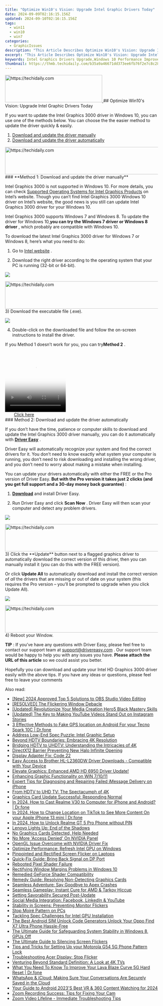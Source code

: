 ```yaml
---
title: "Optimize Win10's Vision: Upgrade Intel Graphic Drivers Today"
date: 2024-09-09T02:16:15.156Z
updated: 2024-09-10T02:16:15.156Z
tags:
  - win11
  - win10
  - win7
categories:
  - GraphicIssues
description: "This Article Describes Optimize Win10's Vision: Upgrade Intel Graphic Drivers Today"
excerpt: "This Article Describes Optimize Win10's Vision: Upgrade Intel Graphic Drivers Today"
keywords: Intel Graphics Drivers Upgrade,Windows 10 Performance Improvement,Best Intel Drivers for Windows 10,Enhance Win10 Graphics,Windows Vision Optimization,Intel GPU Upgrade Tips,Improve Windows 10 Graphics Speed
thumbnail: https://thmb.techidaily.com/b35a9a46671dd373ee6fb76f2e7c8c289a52fdab2f2b7f6dd74a2f0921700773.jpg
---
```


<!-- affiliate ads begin -->
<a href="https://wigfever.sjv.io/c/5597632/2014850/22899" target="_top" id="2014850">
  <img src="//a.impactradius-go.com/display-ad/22899-2014850" border="0" alt="https://techidaily.com" width="320" height="90"/>
</a>
<img height="0" width="0" src="https://wigfever.sjv.io/i/5597632/2014850/22899" style="position:absolute;visibility:hidden;" border="0" />
<!-- affiliate ads end -->
## Optimize Win10's Vision: Upgrade Intel Graphic Drivers Today

 If you want to update the Intel Graphics 3000 driver in Windows 10, you can use one of the methods below. You can choose the the easier method to update the driver quickly & easily.

1. [Download and update the driver manually](#method1)
2. [Download and update the driver automatically](#method2)

<!-- affiliate ads begin -->
<a href="https://ephamedtechinc.pxf.io/c/5597632/2120864/26400?prodsku=Mercury" target="_top" id="2120864">
  <img src="//a.impactradius-go.com/display-ad/26400-2120864" border="0" alt="https://techidaily.com" width="728" height="90"/>
</a>
<img height="0" width="0" src="https://ephamedtechinc.pxf.io/i/5597632/2120864/26400?prodsku=Mercury" style="position:absolute;visibility:hidden;" border="0" />
<!-- affiliate ads end -->
### **Method 1: Download and update the driver manually**

 Intel Graphics 3000 is not supported in Windows 10\. For more details, you can check [Supported Operating Systems for Intel Graphics Products](http://www.intel.com/content/www/us/en/support/graphics-drivers/000005526.html) on Intel’s website. Though you can’t find Intel Graphics 3000 Windows 10 driver on Intel’s website, the good news is you still can update Intel Graphics 3000 driver for your Windows 10.

 Intel Graphics 3000 supports Windows 7 and Windows 8\. To update the driver for Windows 10,**you can try the Windows 7 driver or Windows 8 driver** , which probably are compatible with Windows 10.

 To download the latest Intel Graphics 3000 driver for Windows 7 or Windows 8, here’s what you need to do:

 1) Go to [Intel website](https://downloadcenter.intel.com/product/81500/Intel-HD-Graphics-3000-for-2nd-Generation-Intel-Core-Processors) .

 2) Download the right driver according to the operating system that your PC is running (32-bit or 64-bit).

![](https://images.drivereasy.com/wp-content/uploads/2018/07/img_5b60243b98663.jpg)

<!-- affiliate ads begin -->
<a href="https://appsumo.8odi.net/c/5597632/2118323/7443" target="_top" id="2118323">
  <img src="//a.impactradius-go.com/display-ad/7443-2118323" border="0" alt="https://techidaily.com" width="728" height="90"/>
</a>
<img height="0" width="0" src="https://appsumo.8odi.net/i/5597632/2118323/7443" style="position:absolute;visibility:hidden;" border="0" />
<!-- affiliate ads end -->
3) Download the executable file (.exe).

![](https://images.drivereasy.com/wp-content/uploads/2018/07/img_5b60249a38e5b.jpg)

 4) Double-click on the downloaded file and follow the on-screen instructions to install the driver.

 If you Method 1 doesn’t work for you, you can try**Method 2** .

<!-- affiliate ads begin -->
<span id="1743243">
					<video width="200" height="200" style="cursor:pointer"
           poster="//a.impactradius-go.com/display-clicktoplayimage/1743243.png"
           onclick="if(!this.playClicked){this.play();this.setAttribute('controls',true);this.playClicked=true;}">
	   <source src="//a.impactradius-go.com/display-ad/19272-1743243">
	   <img src="//a.impactradius-go.com/display-clicktoplayimage/1743243.png" style="border: none; height: 100%; width: 100%; object-fit: contain">
	</video>
	<div style="width:125px;text-align:center"><a href="javascript:window.open(decodeURIComponent('https%3A%2F%2Faligracehair.sjv.io%2Fc%2F5597632%2F1743243%2F19272'), '_blank');void(0);">Click here</a></div>
</span>
<img height="0" width="0" src="https://imp.pxf.io/i/5597632/1743243/19272" style="position:absolute;visibility:hidden;" border="0" />
<!-- affiliate ads end -->
### Method 2: Download and update the driver automatically

 If you don’t have the time, patience or computer skills to download and update the Intel Graphics 3000 driver manually, you can do it automatically with **[Driver Easy](https://tools.techidaily.com/drivereasy/download/)** .

 Driver Easy will automatically recognize your system and find the correct drivers for it. You don’t need to know exactly what system your computer is running, you don’t need to risk downloading and installing the wrong driver, and you don’t need to worry about making a mistake when installing.

 You can update your drivers automatically with either the FREE or the Pro version of Driver Easy. **But with the Pro version it takes just 2 clicks (and you get full support and a 30-day money back guarantee)** :

 1) **[Download](https://tools.techidaily.com/drivereasy/download/)**   and install Driver Easy.

 2) Run Driver Easy and click **Scan Now** . Driver Easy will then scan your computer and detect any problem drivers.

![](https://images.drivereasy.com/wp-content/uploads/2018/07/img_5b602743bbc71.jpg)

<!-- affiliate ads begin -->
<a href="https://ephamedtechinc.pxf.io/c/5597632/2130529/26400" target="_top" id="2130529">
  <img src="//a.impactradius-go.com/display-ad/26400-2130529" border="0" alt="https://techidaily.com" width="728" height="90"/>
</a>
<img height="0" width="0" src="https://ephamedtechinc.pxf.io/i/5597632/2130529/26400" style="position:absolute;visibility:hidden;" border="0" />
<!-- affiliate ads end -->
3) Click the **Update**  button next to a flagged graphics driver to automatically download the correct version of this driver, then you can manually install it (you can do this with the FREE version).

Or click **Update All**  to automatically download and install the correct version of _all_  the drivers that are missing or out of date on your system (this requires the Pro version – you’ll be prompted to upgrade when you click Update All).

![](https://images.drivereasy.com/wp-content/uploads/2018/07/img_5b60272ec6e88.jpg)

<!-- affiliate ads begin -->
<a href="https://appsumo.8odi.net/c/5597632/2118325/7443" target="_top" id="2118325">
  <img src="//a.impactradius-go.com/display-ad/7443-2118325" border="0" alt="https://techidaily.com" width="728" height="90"/>
</a>
<img height="0" width="0" src="https://appsumo.8odi.net/i/5597632/2118325/7443" style="position:absolute;visibility:hidden;" border="0" />
<!-- affiliate ads end -->
4) Reboot your Window.

**TIP** : If you’ve have any questions with Driver Easy, please feel free to contact our support team at [support@drivereasy.com](https://tools.techidaily.com/drivereasy/download/) . Our support team would be happy to help you with any issues you have. **Please attach the URL of this article** so we could assist you better.

 Hopefully you can download and update your Intel HD Graphics 3000 driver easily with the above tips. If you have any ideas or questions, please feel free to leave your comments

<ins class="adsbygoogle"
     style="display:block"
     data-ad-format="autorelaxed"
     data-ad-client="ca-pub-7571918770474297"
     data-ad-slot="1223367746"></ins>



<ins class="adsbygoogle"
     style="display:block"
     data-ad-client="ca-pub-7571918770474297"
     data-ad-slot="8358498916"
     data-ad-format="auto"
     data-full-width-responsive="true"></ins>





<span class="atpl-alsoreadstyle">Also read:</span>
<div><ul>
<li><a href="https://screen-recording.techidaily.com/new-2024-approved-top-5-solutions-to-obs-studio-video-editing/"><u>[New] 2024 Approved Top 5 Solutions to OBS Studio Video Editing</u></a></li>
<li><a href="https://graphic-issues.techidaily.com/resolved-the-flickering-window-debacle/"><u>[RESOLVED] The Flickering Window Debacle</u></a></li>
<li><a href="https://extra-guidance.techidaily.com/updated-revolutionize-your-media-creation-hero5-black-mastery-skills/"><u>[Updated] Revolutionize Your Media Creation Hero5 Black Mastery Skills</u></a></li>
<li><a href="https://instagram-videos.techidaily.com/updated-the-key-to-making-youtube-videos-stand-out-on-instagram-stories/"><u>[Updated] The Key to Making YouTube Videos Stand Out on Instagram Stories</u></a></li>
<li><a href="https://android-location.techidaily.com/3-effective-methods-to-fake-gps-location-on-android-for-your-tecno-spark-10c-drfone-by-drfone-virtual/"><u>3 Effective Methods to Fake GPS location on Android For your Tecno Spark 10C | Dr.fone</u></a></li>
<li><a href="https://graphic-issues.techidaily.com/address-low-end-spec-puzzle-intel-graphic-setup/"><u>Address Low-End Spec Puzzle: Intel Graphic Setup</u></a></li>
<li><a href="https://graphic-issues.techidaily.com/beyond-hdtv-boundaries-embracing-4k-resolution/"><u>Beyond HDTV Boundaries: Embracing 4K Resolution</u></a></li>
<li><a href="https://graphic-issues.techidaily.com/bridging-hdtv-to-uhdtv-understanding-the-intricacies-of-4k/"><u>Bridging HDTV to UHDTV: Understanding the Intricacies of 4K</u></a></li>
<li><a href="https://graphic-issues.techidaily.com/directx12-barrier-preventing-new-halo-infinite-opening/"><u>DirectX12 Barrier Preventing New Halo Infinite Opening</u></a></li>
<li><a href="https://graphic-issues.techidaily.com/display-adapter-fix-code-22/"><u>Display Adapter Fix: Code 22</u></a></li>
<li><a href="https://win-amazing.techidaily.com/easy-access-to-brother-hl-l2360dw-driver-downloads-compatible-with-your-device/"><u>Easy Access to Brother HL-L2360DW Driver Downloads - Compatible with Your Device</u></a></li>
<li><a href="https://graphic-issues.techidaily.com/elevate-graphics-enhanced-amd-hd-6950-driver-update/"><u>Elevate Graphics: Enhanced AMD HD 6950 Driver Update!</u></a></li>
<li><a href="https://graphic-issues.techidaily.com/enhancing-graphic-functionality-on-win-71011/"><u>Enhancing Graphic Functionality on WIN 7/10/11</u></a></li>
<li><a href="https://fox-that.techidaily.com/expert-tips-for-diagnosing-and-repairing-failed-imessage-delivery-on-iphone/"><u>Expert Tips for Diagnosing and Repairing Failed iMessage Delivery on iPhone</u></a></li>
<li><a href="https://graphic-issues.techidaily.com/from-hdtv-to-uhd-tv-the-spectacumph-of-4k/"><u>From HDTV to UHD TV: The Spectacumph of 4K</u></a></li>
<li><a href="https://graphic-issues.techidaily.com/graphics-card-update-successful-responding-normal/"><u>Graphics Card Update Successful: Responding Normal</u></a></li>
<li><a href="https://screen-mirror.techidaily.com/in-2024-how-to-cast-realme-v30-to-computer-for-iphone-and-android-drfone-by-drfone-android/"><u>In 2024, How to Cast Realme V30 to Computer for iPhone and Android? | Dr.fone</u></a></li>
<li><a href="https://location-social.techidaily.com/in-2024-how-to-change-location-on-tiktok-to-see-more-content-on-your-apple-iphone-13-mini-drfone-by-drfone-virtual-ios/"><u>In 2024, How to Change Location on TikTok to See More Content On your Apple iPhone 13 mini | Dr.fone</u></a></li>
<li><a href="https://easy-unlock-android.techidaily.com/in-2024-how-to-unlock-realme-gt-5-pro-phone-without-pin-by-drfone-android/"><u>In 2024, How to Unlock Realme GT 5 Pro Phone without PIN</u></a></li>
<li><a href="https://graphic-issues.techidaily.com/lenovo-lights-up-end-of-the-shadows/"><u>Lenovo Lights Up: End of the Shadows</u></a></li>
<li><a href="https://graphic-issues.techidaily.com/no-graphics-cards-detected-help-needed/"><u>No Graphics Cards Detected, Help Needed</u></a></li>
<li><a href="https://graphic-issues.techidaily.com/no-more-access-denied-on-nvidia-panel/"><u>No More 'Access Denied' On NVIDIA Panel</u></a></li>
<li><a href="https://graphic-issues.techidaily.com/opengl-issue-overcome-with-nvidia-driver-fix/"><u>OpenGL Issue Overcome with NVIDIA Driver Fix</u></a></li>
<li><a href="https://graphic-issues.techidaily.com/optimize-performance-refresh-intel-gpu-on-windows/"><u>Optimize Performance: Refresh Intel GPU on Windows</u></a></li>
<li><a href="https://graphic-issues.techidaily.com/pinpointed-and-rectified-screen-flicker-on-laptops/"><u>Pinpointed and Rectified Screen Flicker on Laptops</u></a></li>
<li><a href="https://graphic-issues.techidaily.com/quick-fix-guide-bring-back-signal-on-dp-port/"><u>Quick-Fix Guide: Bring Back Signal on DP Port</u></a></li>
<li><a href="https://graphic-issues.techidaily.com/rebooted-pixel-shader-failure/"><u>Rebooted Pixel Shader Failure</u></a></li>
<li><a href="https://graphic-issues.techidaily.com/rectifying-window-margins-problems-in-windows-10/"><u>Rectifying Window Margins Problems in Windows 10</u></a></li>
<li><a href="https://graphic-issues.techidaily.com/remedied-geforce-shader-compatibility/"><u>Remedied GeForce Shader Compatibility</u></a></li>
<li><a href="https://graphic-issues.techidaily.com/remedy-guide-resolving-non-detecting-graphics-cards/"><u>Remedy Guide: Resolving Non-Detecting Graphics Cards</u></a></li>
<li><a href="https://graphic-issues.techidaily.com/seamless-adventure-say-goodbye-to-apex-crashes/"><u>Seamless Adventure: Say Goodbye to Apex Crashes</u></a></li>
<li><a href="https://graphic-issues.techidaily.com/seamless-gameplay-instant-cure-for-amd-and-tarkov-hiccup/"><u>Seamless Gameplay: Instant Cure for AMD & Tarkov Hiccup</u></a></li>
<li><a href="https://graphic-issues.techidaily.com/setting-savorability-secured-post-update/"><u>Setting Savorability Secured Post-Update</u></a></li>
<li><a href="https://data-wizards.techidaily.com/social-media-integration-facebook-linkedin-and-youtube/"><u>Social Media Integration: Facebook, LinkedIn & YouTube</u></a></li>
<li><a href="https://graphic-issues.techidaily.com/stability-in-screens-preventing-monitor-flickers/"><u>Stability in Screens: Preventing Monitor Flickers</u></a></li>
<li><a href="https://graphic-issues.techidaily.com/stop-moire-pattern-on-pcs/"><u>Stop Moiré Pattern on PCs</u></a></li>
<li><a href="https://graphic-issues.techidaily.com/tackling-spec-challenges-for-intel-gpu-installation/"><u>Tackling Spec Challenges for Intel GPU Installation</u></a></li>
<li><a href="https://sim-unlock.techidaily.com/the-best-android-sim-unlock-code-generators-unlock-your-oppo-find-x7-ultra-phone-hassle-free-by-drfone-android/"><u>The Best Android SIM Unlock Code Generators Unlock Your Oppo Find X7 Ultra Phone Hassle-Free</u></a></li>
<li><a href="https://graphic-issues.techidaily.com/the-ultimate-guide-for-safeguarding-system-stability-in-windows-8-gpus-off/"><u>The Ultimate Guide for Safeguarding System Stability in Windows 8, GPUs Off</u></a></li>
<li><a href="https://graphic-issues.techidaily.com/the-ultimate-guide-to-silencing-screen-flickers/"><u>The Ultimate Guide to Silencing Screen Flickers</u></a></li>
<li><a href="https://android-unlock.techidaily.com/tips-and-tricks-for-setting-up-your-motorola-g54-5g-phone-pattern-lock-by-drfone-android/"><u>Tips and Tricks for Setting Up your Motorola G54 5G Phone Pattern Lock</u></a></li>
<li><a href="https://graphic-issues.techidaily.com/troubleshooting-acer-display-stop-flicker/"><u>Troubleshooting Acer Display: Stop Flicker</u></a></li>
<li><a href="https://graphic-issues.techidaily.com/venturing-beyond-standard-definition-a-look-at-4k-tvs/"><u>Venturing Beyond Standard Definition: A Look at 4K TVs</u></a></li>
<li><a href="https://techidaily.com/what-you-need-to-know-to-improve-your-lava-blaze-curve-5g-hard-reset-drfone-by-drfone-reset-android-reset-android/"><u>What You Need To Know To Improve Your Lava Blaze Curve 5G Hard Reset | Dr.fone</u></a></li>
<li><a href="https://fox-that.techidaily.com/whatsapp-and-icloud-making-sure-your-conversations-are-securely-saved-in-the-cloud/"><u>WhatsApp & iCloud: Making Sure Your Conversations Are Securely Saved in the Cloud</u></a></li>
<li><a href="https://fox-direct.techidaily.com/your-guide-to-android-2023s-best-vr-and-360-content-watching-for-2024/"><u>Your Guide to Android 2023'S Best VR & 360 Content Watching for 2024</u></a></li>
<li><a href="https://graphic-issues.techidaily.com/zoom-recording-success-tips-for-fixing-your-cam/"><u>Zoom Recording Success: Tips for Fixing Your Cam</u></a></li>
<li><a href="https://graphic-issues.techidaily.com/zoom-video-lifeline-immediate-troubleshooting-tips/"><u>Zoom Video Lifeline - Immediate Troubleshooting Tips</u></a></li>
</ul></div>
